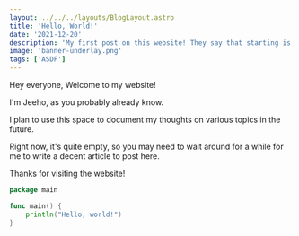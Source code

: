 ```yaml
---
layout: ../../../layouts/BlogLayout.astro
title: 'Hello, World!'
date: '2021-12-20'
description: 'My first post on this website! They say that starting is half the battle...'
image: 'banner-underlay.png'
tags: ['ASDF']
---
```


Hey everyone, Welcome to my website!

I'm Jeeho, as you probably already know. 

I plan to use this space to document my thoughts on various topics in the future.

Right now, it's quite empty, so you may need to wait around for a while for me to write a decent article to post here.

Thanks for visiting the website!

```go
package main

func main() {
    println("Hello, world!")
}

```